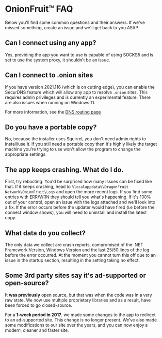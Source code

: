 # OnionFruit™ FAQ

Below you'll find some common questions and their answers. If we've missed something, create an issue and we'll get back to you ASAP

## Can I connect using any app?
Yes, providing the app you want to use is capable of using SOCKS5 and is set to use the system proxy, it shouldn't be an issue.

## Can I connect to .onion sites
If you have version 2021.116 (which is on cutting edge), you can enable the SecurDNS feature which will allow any app to resolve `.onion` sites. This requires admin privileges and is currently an experimental feature. There are also issues when running on Windows 11.

For more information, see the [DNS routing page](./components/securdns)

## Do you have a portable copy?
No, because the installer uses Squirrel, you don't need admin rights to install/use it. If you still need a portable copy then it's highly likely the target machine you're trying to use won't allow the program to change the appropriate settings.

## The app keeps crashing. What do I do.
First, try rebooting. You'd be surprised how many issues can be fixed like that.
If it keeps crashing, head to `%localappdata%\DragonFruit Network\OnionFruit\Logs` and open the more recent logs. If you find some entries with ERR/WRN they should tell you what's happening. If it's 100% out of your control, open an issue with the logs attached and we'll look into a fix. If the error occurs before the updater would have fired (i.e before the connect window shows), you will need to uninstall and install the latest copy.

## What data do you collect?
The only data we collect are crash reports, compromised of the .NET Framework Version, Windows Version and the last 25/50 lines of the log before the error occurred. At the moment you cannot turn this off due to an issue in the startup section, resulting in the setting taking no effect.

## Some 3rd party sites say it's ad-supported or open-source?
It **was previously** open source, but that was when the code was in a very raw state. We now use multiple proprietary libraries and as a result, have been forced to go closed-source.

For a **1-week period in 2017**, we made some changes to the app to redirect to an ad-supported site. This change is no longer present. We've also made some modifications to our site over the years, and you can now enjoy a modern, cleaner and faster site.